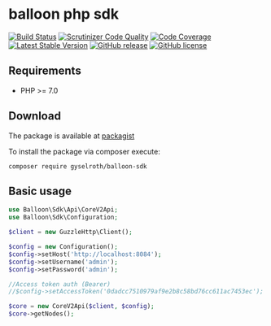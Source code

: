 # balloon php sdk

[![Build Status](https://travis-ci.org/gyselroth/balloon-sdk-php.svg?branch=master)](https://travis-ci.org/gyselroth/balloon-sdk-php)
[![Scrutinizer Code Quality](https://scrutinizer-ci.com/g/gyselroth/balloon-sdk-php/badges/quality-score.png?b=master)](https://scrutinizer-ci.com/g/gyselroth/balloon-sdk-php/?branch=master)
[![Code Coverage](https://scrutinizer-ci.com/g/gyselroth/balloon-sdk-php/badges/coverage.png?b=master)](https://scrutinizer-ci.com/g/gyselroth/balloon-sdk-php/?branch=master)
[![Latest Stable Version](https://img.shields.io/packagist/v/gyselroth/balloon-sdk.svg)](https://packagist.org/packages/gyselroth/balloon-sdk)
[![GitHub release](https://img.shields.io/github/release/gyselroth/balloon-sdk-php.svg)](https://github.com/gyselroth/balloon-sdk-php/releases)
[![GitHub license](https://img.shields.io/badge/license-MIT-blue.svg)](https://raw.githubusercontent.com/gyselroth/balloon-sdk-php/master/LICENSE)

## Requirements
* PHP >= 7.0

## Download
The package is available at [packagist](https://packagist.org/packages/gyselroth/balloon-sdk)

To install the package via composer execute:
```
composer require gyselroth/balloon-sdk
```

## Basic usage
```php
use Balloon\Sdk\Api\CoreV2Api;
use Balloon\Sdk\Configuration;

$client = new GuzzleHttp\Client();

$config = new Configuration();
$config->setHost('http://localhost:8084');
$config->setUsername('admin');
$config->setPassword('admin');

//Access token auth (Bearer)
//$config->setAccessToken('0dadcc7510979af9e2b8c58bd76cc611ac7453ec');

$core = new CoreV2Api($client, $config);
$core->getNodes();
```
